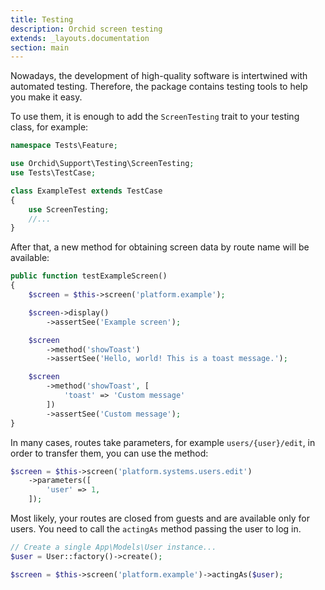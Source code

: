 ```yaml
---
title: Testing
description: Orchid screen testing
extends: _layouts.documentation
section: main
---
```


Nowadays, the development of high-quality software is intertwined with automated testing. Therefore, the package contains testing tools to help you make it easy.

To use them, it is enough to add the `ScreenTesting` trait to your testing class, for example:

```php
namespace Tests\Feature;

use Orchid\Support\Testing\ScreenTesting;
use Tests\TestCase;

class ExampleTest extends TestCase
{
    use ScreenTesting;
    //...
}
```

After that, a new method for obtaining screen data by route name will be available:


```php
public function testExampleScreen()
{
    $screen = $this->screen('platform.example');

    $screen->display()
        ->assertSee('Example screen');

    $screen
        ->method('showToast')
        ->assertSee('Hello, world! This is a toast message.');

    $screen
        ->method('showToast', [
            'toast' => 'Custom message'
        ])
        ->assertSee('Custom message');
}
```

In many cases, routes take parameters, for example `users/{user}/edit`, in order to transfer them, you can use the method:

```php
$screen = $this->screen('platform.systems.users.edit')
    ->parameters([
        'user' => 1,
    ]);
```

Most likely, your routes are closed from guests and are available only for users. You need to call the `actingAs` method passing the user to log in.

```php
// Create a single App\Models\User instance...
$user = User::factory()->create();

$screen = $this->screen('platform.example')->actingAs($user);
```


